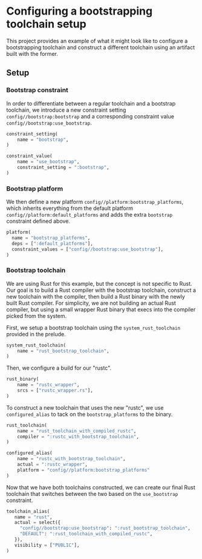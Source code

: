 # Configuring a bootstrapping toolchain setup

This project provides an example of what it might look like to configure a bootstrapping toolchain and construct a different toolchain using an artifact built with the former.

## Setup

### Bootstrap constraint

In order to differentiate between a regular toolchain and a bootstrap toolchain, we introduce a new constraint setting `config//bootstrap:bootstrap` and a corresponding constraint value `config//bootstrap:use_bootstrap`.

```python
constraint_setting(
    name = "bootstrap",
)

constraint_value(
    name = "use_bootstrap",
    constraint_setting = ":bootstrap",
)
```

### Bootstrap platform

We then define a new platform `config//platform:bootstrap_platforms`, which inherits everything from the default platform `config//platform:default_platforms` and adds the extra `bootstrap` constraint defined above.

```python
platform(
  name = "bootstrap_platforms",
  deps = [":default_platforms"],
  constraint_values = ["config//bootstrap:use_bootstrap"],
)
```

### Bootstrap toolchain

We are using Rust for this example, but the concept is not specific to Rust. Our goal is to
build a Rust compiler with the bootstrap toolchain, construct a new toolchain with the compiler,
then build a Rust binary with the newly built Rust compiler. For simplicity, we are not building
an actual Rust compiler, but using a small wrapper Rust binary that execs into the compiler picked from the system.

First, we setup a bootstrap toolchain using the `system_rust_toolchain` provided in the prelude.
```python
system_rust_toolchain(
    name = "rust_bootstrap_toolchain",
)
```

Then, we configure a build for our "rustc".
```python
rust_binary(
    name = "rustc_wrapper",
    srcs = ["rustc_wrapper.rs"],
)
```

To construct a new toolchain that uses the new "rustc", we use `configured_alias` to tack on the `bootstrap_platforms` to the binary.
```python
rust_toolchain(
    name = "rust_toolchain_with_compiled_rustc",
    compiler = ":rustc_with_bootstrap_toolchain",
)

configured_alias(
    name = "rustc_with_bootstrap_toolchain",
    actual = ":rustc_wrapper",
    platform = "config//platform:bootstrap_platforms"
)
```

Now that we have both toolchains constructed, we can create our final Rust toolchain that switches between the two based on the `use_bootstrap` constraint.
```python
toolchain_alias(
   name = "rust",
   actual = select({
     "config//bootstrap:use_bootstrap": ":rust_bootstrap_toolchain",
     "DEFAULT": ":rust_toolchain_with_compiled_rustc",
   }),
   visibility = ["PUBLIC"],
)
```

